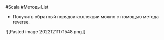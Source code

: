 #Scala #МетодыList 

* Получить обратный порядок коллекции можно с помощью метода reverse.

![[Pasted image 20221211171548.png]]